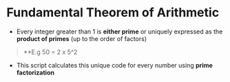 # Fundamental Theorem of Arithmetic
- Every integer greater than 1 is **either prime** or uniquely expressed as the **product of primes** (up to the order of factors)
> **E.g 50 = 2 x 5^2

- This script calculates this unique code for every number using **prime factorization**
